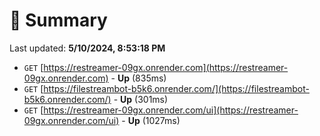 # 📖 Summary
Last updated: **5/10/2024, 8:53:18 PM**

- `GET` [https://restreamer-09gx.onrender.com](https://restreamer-09gx.onrender.com) - **Up** (835ms)
- `GET` [https://filestreambot-b5k6.onrender.com/](https://filestreambot-b5k6.onrender.com/) - **Up** (301ms)
- `GET` [https://restreamer-09gx.onrender.com/ui](https://restreamer-09gx.onrender.com/ui) - **Up** (1027ms)
